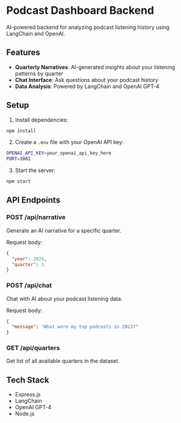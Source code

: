 # Podcast Dashboard Backend

AI-powered backend for analyzing podcast listening history using LangChain and OpenAI.

## Features

- **Quarterly Narratives**: AI-generated insights about your listening patterns by quarter
- **Chat Interface**: Ask questions about your podcast history
- **Data Analysis**: Powered by LangChain and OpenAI GPT-4

## Setup

1. Install dependencies:
```bash
npm install
```

2. Create a `.env` file with your OpenAI API key:
```bash
OPENAI_API_KEY=your_openai_api_key_here
PORT=3001
```

3. Start the server:
```bash
npm start
```

## API Endpoints

### POST /api/narrative
Generate an AI narrative for a specific quarter.

Request body:
```json
{
  "year": 2024,
  "quarter": 1
}
```

### POST /api/chat
Chat with AI about your podcast listening data.

Request body:
```json
{
  "message": "What were my top podcasts in 2023?"
}
```

### GET /api/quarters
Get list of all available quarters in the dataset.

## Tech Stack

- Express.js
- LangChain
- OpenAI GPT-4
- Node.js

